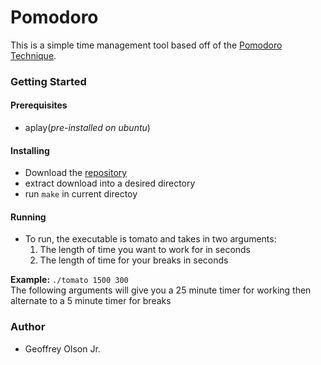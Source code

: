 # Pomodoro
This is a simple time management tool based off of the [Pomodoro Technique](https://en.wikipedia.org/wiki/Pomodoro_Technique "Pomodoro Technique").

### Getting Started
#### Prerequisites 
  - aplay(*pre-installed on ubuntu*)

#### Installing
  - Download the [repository](https://github.com/geoolson/PomodoroTimer/archive/master.zip "repository")
  - extract download into a desired directory
  - run `make` in current directoy

#### Running
  - To run, the executable is tomato and takes in two arguments:
    1.  The length of time you want to work for in seconds
    2.   The length of time for your breaks in seconds

  **Example:**
  `./tomato 1500 300`  
  The following arguments will give you a 25 minute timer for working then alternate to a 5 minute timer for breaks

### Author
  - Geoffrey Olson Jr.
